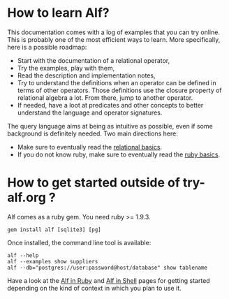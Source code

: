 # How to learn Alf?

This documentation comes with a log of examples that you can try online. This
is probably one of the most efficient ways to learn. More specifically, here
is a possible roadmap:

* Start with the documentation of a relational operator,
* Try the examples, play with them,
* Read the description and implementation notes,
* Try to understand the definitions when an operator can be defined in terms
  of other operators. Those definitions use the closure property of relational
  algebra a lot. From there, jump to another operator.
* If needed, have a loot at predicates and other concepts to better understand
  the language and operator signatures.

The query language aims at being as intuitive as possible, even if some
background is definitely needed. Two main directions here:

* Make sure to eventually read the [relational
  basics](/doc/pages/relational-basics).
* If you do not know ruby, make sure to eventually read the [ruby
  basics](/doc/pages/ruby-basics).

# How to get started outside of try-alf.org ?

Alf comes as a ruby gem. You need ruby >= 1.9.3.

```
gem install alf [sqlite3] [pg]
```

Once installed, the command line tool is available:

```
alf --help
alf --examples show suppliers
alf --db="postgres://user:password@host/database" show tablename
```

Have a look at the [Alf in Ruby](/doc/pages/alf-in-ruby) and [Alf in
Shell](/doc/alf-in-shell) pages for getting started depending on the kind of
context in which you plan to use it.
